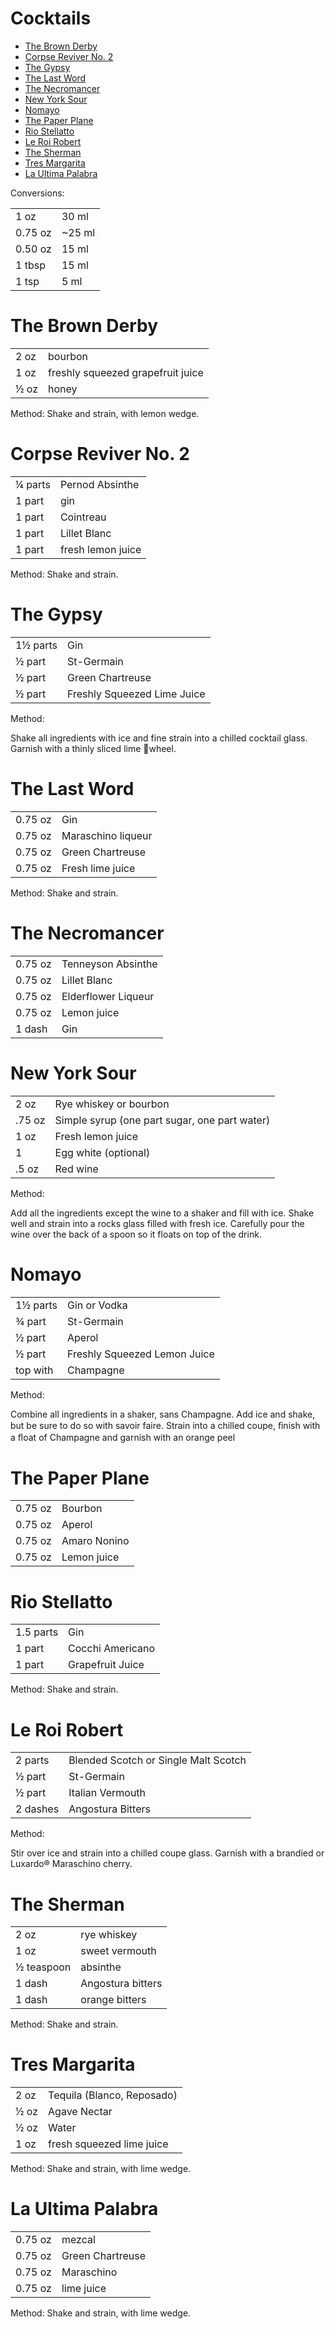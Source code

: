 # Cocktails

- [The Brown Derby](https://github.com/sparrc/cookbook/tree/master/cocktails#the-brown-derby)
- [Corpse Reviver No. 2](https://github.com/sparrc/cookbook/tree/master/cocktails#corpse-reviver-no-2)
- [The Gypsy](https://github.com/sparrc/cookbook/tree/master/cocktails#the-gypsy)
- [The Last Word](https://github.com/sparrc/cookbook/tree/master/cocktails#the-last-word)
- [The Necromancer](https://github.com/sparrc/cookbook/tree/master/cocktails#the-necromancer)
- [New York Sour](https://github.com/sparrc/cookbook/tree/master/cocktails#new-york-sour)
- [Nomayo](https://github.com/sparrc/cookbook/tree/master/cocktails#nomayo)
- [The Paper Plane](https://github.com/sparrc/cookbook/tree/master/cocktails#the-paper-lane)
- [Rio Stellatto](https://github.com/sparrc/cookbook/tree/master/cocktails#rio-stellatto)
- [Le Roi Robert](https://github.com/sparrc/cookbook/tree/master/cocktails#le-roi-robert)
- [The Sherman](https://github.com/sparrc/cookbook/tree/master/cocktails#the-sherman)
- [Tres Margarita](https://github.com/sparrc/cookbook/tree/master/cocktails#tres-margarita)
- [La Ultima Palabra](https://github.com/sparrc/cookbook/tree/master/cocktails#la-ultima-palabra)

Conversions:

|||
|---|---|
| 1 oz    | 30 ml  |
| 0.75 oz | ~25 ml |
| 0.50 oz | 15 ml  |
| 1 tbsp  | 15 ml  |
| 1 tsp   | 5 ml   |

The Brown Derby
================================================================================

|||
|---|---|
| 2 oz  | bourbon |
| 1 oz  | freshly squeezed grapefruit juice |
| ½ oz  | honey |

Method: Shake and strain, with lemon wedge.

Corpse Reviver No. 2
================================================================================

|||
|---|---|
| ¼ parts | Pernod Absinthe |
| 1 part  | gin |
| 1 part  | Cointreau |
| 1 part  | Lillet Blanc |
| 1 part  | fresh lemon juice |

Method: Shake and strain.

The Gypsy
================================================================================

|||
|---|---|
| 1½ parts | Gin              |
| ½ part   | St-Germain       |
| ½ part   | Green Chartreuse |
| ½ part   | Freshly Squeezed Lime Juice |

Method:

Shake all ingredients with ice and fine strain into a chilled cocktail glass.
Garnish with a thinly sliced lime wheel.

The Last Word
================================================================================

|||
|---|---|
| 0.75 oz | Gin |
| 0.75 oz | Maraschino liqueur |
| 0.75 oz | Green Chartreuse |
| 0.75 oz | Fresh lime juice |

Method: Shake and strain.

The Necromancer
================================================================================

|||
|---|---|
| 0.75 oz | Tenneyson Absinthe |
| 0.75 oz | Lillet Blanc |
| 0.75 oz | Elderflower Liqueur |
| 0.75 oz | Lemon juice |
| 1 dash  | Gin |

New York Sour
================================================================================

|||
|---|---|
| 2 oz   | Rye whiskey or bourbon |
| .75 oz | Simple syrup (one part sugar, one part water) |
| 1 oz   | Fresh lemon juice |
| 1      | Egg white (optional) |
| .5 oz  | Red wine |

Method:

Add all the ingredients except the wine to a shaker and fill with ice.
Shake well and strain into a rocks glass filled with fresh ice.
Carefully pour the wine over the back of a spoon so it floats on top of the drink.

Nomayo
================================================================================

|||
|---|---|
| 1½ parts | Gin or Vodka |
| ¾ part   | St-Germain   |
| ½ part   | Aperol       |
| ½ part   | Freshly Squeezed Lemon Juice |
| top with | Champagne    |

Method:

Combine all ingredients in a shaker, sans Champagne.
Add ice and shake, but be sure to do so with savoir faire.
Strain into a chilled coupe,
ﬁnish with a ﬂoat of Champagne and garnish with an orange peel

The Paper Plane
================================================================================

|||
|---|---|
| 0.75 oz | Bourbon |
| 0.75 oz | Aperol |
| 0.75 oz | Amaro Nonino |
| 0.75 oz | Lemon juice |

Rio Stellatto
================================================================================

|||
|---|---|
| 1.5 parts | Gin |
| 1 part    | Cocchi Americano |
| 1 part    | Grapefruit Juice |

Method: Shake and strain.

Le Roi Robert
================================================================================

|||
|---|---|
| 2 parts   | Blended Scotch or Single Malt Scotch |
| ½ part    | St-Germain |
| ½ part    | Italian Vermouth |
| 2 dashes  | Angostura Bitters |

Method:

Stir over ice and strain into a chilled coupe glass.
Garnish with a brandied or Luxardo® Maraschino cherry.

The Sherman
================================================================================

|||
|---|---|
| 2 oz   | rye whiskey |
| 1 oz    | sweet vermouth |
| ½ teaspoon | absinthe |
| 1 dash     | Angostura bitters |
| 1 dash     | orange bitters |

Method: Shake and strain.

Tres Margarita
================================================================================

|||
|---|---|
| 2 oz | Tequila (Blanco, Reposado) |
| ½ oz | Agave Nectar |
| ½ oz | Water |
| 1 oz | fresh squeezed lime juice |

Method: Shake and strain, with lime wedge.

La Ultima Palabra
================================================================================

|||
|---|---|
| 0.75 oz | mezcal |
| 0.75 oz | Green Chartreuse |
| 0.75 oz | Maraschino |
| 0.75 oz | lime juice |

Method: Shake and strain, with lime wedge.